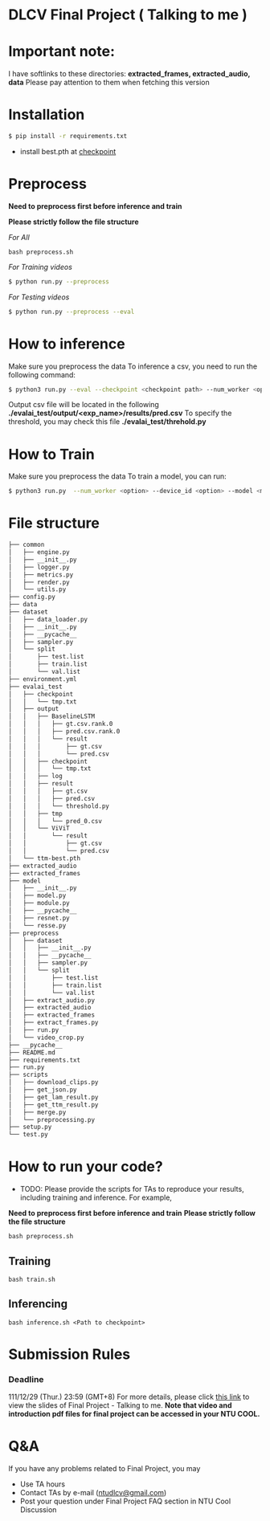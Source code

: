 # DLCV Final Project ( Talking to me )
# Important note:
I have softlinks to these directories: **extracted_frames, extracted_audio, data**
Please pay attention to them when fetching this version

# Installation
```bash script=
$ pip install -r requirements.txt
```
- install best.pth at [checkpoint](https://www.dropbox.com/s/pdoqk7xz0ci5621/best.pth?dl=0)

# Preprocess
**Need to preprocess first before inference and train**

**Please strictly follow the file structure**

*For All*
```shell script=
bash preprocess.sh
```
*For Training videos*
```bash script=
$ python run.py --preprocess 
```

*For Testing videos*
```bash script=
$ python run.py --preprocess --eval
```


# How to inference 
Make sure you preprocess the data
To inference a csv, you need to run the following command:
```bash script= 
$ python3 run.py --eval --checkpoint <checkpoint path> --num_worker <option> --device_id <option> --model <model name - BaselineLSTM or ViViT>
```
Output csv file will be located in the following **./evalai_test/output/<exp_name>/results/pred.csv**
To specify the threshold, you may check this file **./evalai_test/threhold.py**

# How to Train
Make sure you preprocess the data
To train a model, you can run:
```bash script= 
$ python3 run.py  --num_worker <option> --device_id <option> --model <model name - BaselineLSTM or ViViT> --batch_size <batch size> --img_size <image size> --maxframe <maxframe>
```


# File structure
```bash
├── common
│   ├── engine.py
│   ├── __init__.py
│   ├── logger.py
│   ├── metrics.py
│   ├── render.py
│   └── utils.py
├── config.py
├── data 
├── dataset
│   ├── data_loader.py
│   ├── __init__.py
│   ├── __pycache__
│   ├── sampler.py
│   └── split
│       ├── test.list
│       ├── train.list
│       └── val.list
├── environment.yml
├── evalai_test
│   ├── checkpoint
│   │   └── tmp.txt
│   ├── output
│   │   ├── BaselineLSTM
│   │   │   ├── gt.csv.rank.0
│   │   │   ├── pred.csv.rank.0
│   │   │   └── result
│   │   │       ├── gt.csv
│   │   │       └── pred.csv
│   │   ├── checkpoint
│   │   │   └── tmp.txt
│   │   ├── log
│   │   ├── result
│   │   │   ├── gt.csv
│   │   │   ├── pred.csv
│   │   │   └── threshold.py 
│   │   ├── tmp
│   │   │   └── pred_0.csv
│   │   └── ViViT
│   │       └── result
│   │           ├── gt.csv
│   │           └── pred.csv
│   └── ttm-best.pth
├── extracted_audio 
├── extracted_frames 
├── model
│   ├── __init__.py
│   ├── model.py
│   ├── module.py
│   ├── __pycache__
│   ├── resnet.py
│   └── resse.py
├── preprocess
│   ├── dataset
│   │   ├── __init__.py
│   │   ├── __pycache__
│   │   ├── sampler.py
│   │   └── split
│   │       ├── test.list
│   │       ├── train.list
│   │       └── val.list
│   ├── extract_audio.py
│   ├── extracted_audio 
│   ├── extracted_frames 
│   ├── extract_frames.py
│   ├── run.py
│   └── video_crop.py
├── __pycache__
├── README.md
├── requirements.txt
├── run.py
├── scripts
│   ├── download_clips.py
│   ├── get_json.py
│   ├── get_lam_result.py
│   ├── get_ttm_result.py
│   ├── merge.py
│   └── preprocessing.py
├── setup.py
└── test.py
```
# How to run your code?
* TODO: Please provide the scripts for TAs to reproduce your results, including training and inference. For example, 

**Need to preprocess first before inference and train**
**Please strictly follow the file structure**
```shell script=
bash preprocess.sh
```

## Training
```shell script=
bash train.sh 
```
## Inferencing
```shell script=
bash inference.sh <Path to checkpoint>
```


# Submission Rules
### Deadline
111/12/29 (Thur.) 23:59 (GMT+8)
For more details, please click [this link](https://docs.google.com/presentation/d/1Y-gwBmucYgbWLLk-u6coHi7LybFLXgA9gV8KiOiKShI/edit?usp=sharing) to view the slides of Final Project - Talking to me. **Note that video and introduction pdf files for final project can be accessed in your NTU COOL.**
    
# Q&A
If you have any problems related to Final Project, you may
- Use TA hours
- Contact TAs by e-mail ([ntudlcv@gmail.com](mailto:ntudlcv@gmail.com))
- Post your question under Final Project FAQ section in NTU Cool Discussion

